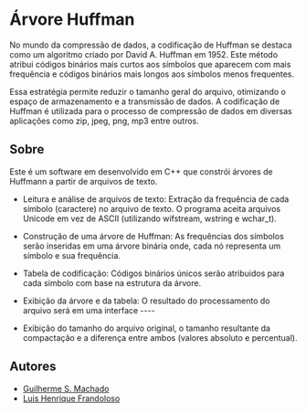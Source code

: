 # Árvore Huffman
No mundo da compressão de dados, a codificação de Huffman se destaca como um algoritmo criado por David A. Huffman em 1952. Este método atribui códigos binários mais curtos aos símbolos que aparecem com mais frequência e códigos binários mais longos aos símbolos menos frequentes. 

Essa estratégia permite reduzir o tamanho geral do arquivo, otimizando o espaço de armazenamento e a transmissão de dados. A codificação de Huffman é utilizada para o processo de compressão de dados em diversas aplicações como zip, jpeg, png, mp3 entre outros.

## Sobre
Este é um software em desenvolvido em C++ que constrói árvores de Huffmann a partir de arquivos de texto.


* Leitura e análise de arquivos de texto: Extração da frequência de cada símbolo (caractere) no arquivo de texto. O programa aceita arquivos Unicode em vez de ASCII (utilizando wifstream, wstring e wchar_t).

* Construção de uma árvore de Huffman: As frequências dos símbolos serão inseridas em uma árvore binária onde, cada nó representa um símbolo e sua frequência.

* Tabela de codificação: Códigos binários únicos serão atribuidos para cada símbolo com base na estrutura da árvore.

* Exibição da árvore e da tabela: O resultado do processamento do arquivo será em uma interface ----

* Exibição do tamanho do arquivo original, o tamanho resultante da compactação e a diferença entre ambos (valores absoluto e percentual).

## Autores
 * [Guilherme S. Machado](https://github.com/guilhermesvm)
 * [Luis Henrique Frandoloso](https://github.com/182354)
